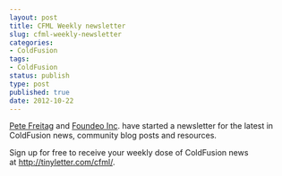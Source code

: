 ```yaml
---
layout: post
title: CFML Weekly newsletter
slug: cfml-weekly-newsletter
categories:
- ColdFusion
tags:
- ColdFusion
status: publish
type: post
published: true
date: 2012-10-22
---
```

<p><a title="Visit Pete's site (http://www.petefreitag.com/)" href="http://www.petefreitag.com/" target="_blank">Pete Freitag</a> and <a title="Visit http://foundeo.com/" href="http://foundeo.com/" target="_blank">Foundeo Inc</a>. have started a newsletter for the latest in ColdFusion news, community blog posts and resources.</p>
<p>Sign up for free to receive your weekly dose of ColdFusion news at <a title="CFML Weekly newsletter" href="http://tinyletter.com/cfml/" target="_blank">http://tinyletter.com/cfml/</a>.</p>

